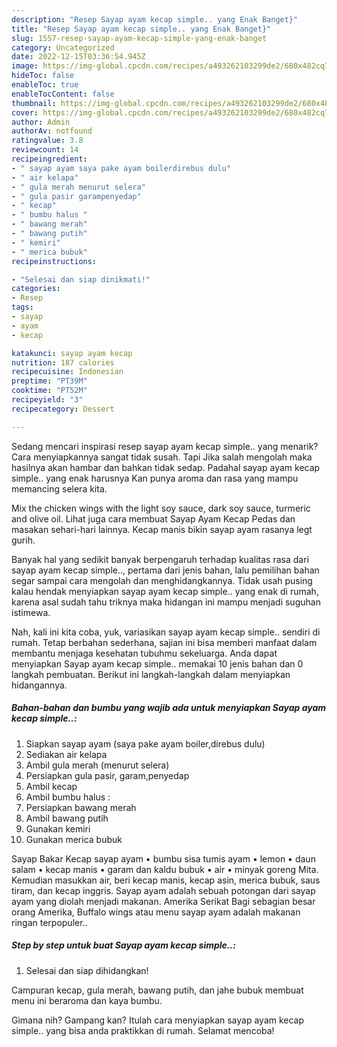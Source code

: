 ```yaml
---
description: "Resep Sayap ayam kecap simple.. yang Enak Banget}"
title: "Resep Sayap ayam kecap simple.. yang Enak Banget}"
slug: 1557-resep-sayap-ayam-kecap-simple-yang-enak-banget
category: Uncategorized
date: 2022-12-15T03:36:54.945Z
image: https://img-global.cpcdn.com/recipes/a493262103299de2/680x482cq70/sayap-ayam-kecap-simple-foto-resep-utama.jpg
hideToc: false
enableToc: true
enableTocContent: false
thumbnail: https://img-global.cpcdn.com/recipes/a493262103299de2/680x482cq70/sayap-ayam-kecap-simple-foto-resep-utama.jpg
cover: https://img-global.cpcdn.com/recipes/a493262103299de2/680x482cq70/sayap-ayam-kecap-simple-foto-resep-utama.jpg
author: Admin
authorAv: notfound
ratingvalue: 3.8
reviewcount: 14
recipeingredient:
- " sayap ayam saya pake ayam boilerdirebus dulu"
- " air kelapa"
- " gula merah menurut selera"
- " gula pasir garampenyedap"
- " kecap"
- " bumbu halus "
- " bawang merah"
- " bawang putih"
- " kemiri"
- " merica bubuk"
recipeinstructions:

- "Selesai dan siap dinikmati!"
categories:
- Resep
tags:
- sayap
- ayam
- kecap

katakunci: sayap ayam kecap 
nutrition: 187 calories
recipecuisine: Indonesian
preptime: "PT39M"
cooktime: "PT52M"
recipeyield: "3"
recipecategory: Dessert

---
```



Sedang mencari inspirasi resep sayap ayam kecap simple.. yang menarik? Cara menyiapkannya sangat tidak susah. Tapi Jika salah mengolah maka hasilnya akan hambar dan bahkan tidak sedap. Padahal sayap ayam kecap simple.. yang enak harusnya Kan punya aroma dan rasa yang mampu memancing selera kita.


Mix the chicken wings with the light soy sauce, dark soy sauce, turmeric and olive oil. Lihat juga cara membuat Sayap Ayam Kecap Pedas dan masakan sehari-hari lainnya. Kecap manis bikin sayap ayam rasanya legt gurih.

Banyak hal yang sedikit banyak berpengaruh terhadap kualitas rasa dari sayap ayam kecap simple.., pertama dari jenis bahan, lalu pemilihan bahan segar sampai cara mengolah dan menghidangkannya. Tidak usah pusing kalau hendak menyiapkan sayap ayam kecap simple.. yang enak di rumah, karena asal sudah tahu triknya maka hidangan ini mampu menjadi suguhan istimewa.


Nah, kali ini kita coba, yuk, variasikan sayap ayam kecap simple.. sendiri di rumah. Tetap berbahan sederhana, sajian ini bisa memberi manfaat dalam membantu menjaga kesehatan tubuhmu sekeluarga. Anda dapat menyiapkan Sayap ayam kecap simple.. memakai 10 jenis bahan dan 0 langkah pembuatan. Berikut ini langkah-langkah dalam menyiapkan hidangannya.

<!--inarticleads1-->

##### Bahan-bahan dan bumbu yang wajib ada untuk menyiapkan Sayap ayam kecap simple..:

1. Siapkan  sayap ayam (saya pake ayam boiler,direbus dulu)
1. Sediakan  air kelapa
1. Ambil  gula merah (menurut selera)
1. Persiapkan  gula pasir, garam,penyedap
1. Ambil  kecap
1. Ambil  bumbu halus :
1. Persiapkan  bawang merah
1. Ambil  bawang putih
1. Gunakan  kemiri
1. Gunakan  merica bubuk


Sayap Bakar Kecap sayap ayam • bumbu sisa tumis ayam • lemon • daun salam • kecap manis • garam dan kaldu bubuk • air • minyak goreng Mita. Kemudian masukkan air, beri kecap manis, kecap asin, merica bubuk, saus tiram, dan kecap inggris. Sayap ayam adalah sebuah potongan dari sayap ayam yang diolah menjadi makanan. Amerika Serikat Bagi sebagian besar orang Amerika, Buffalo wings atau menu sayap ayam adalah makanan ringan terpopuler.. 

<!--inarticleads2-->

##### Step by step untuk buat Sayap ayam kecap simple..:


1. Selesai dan siap dihidangkan!

Campuran kecap, gula merah, bawang putih, dan jahe bubuk membuat menu ini beraroma dan kaya bumbu. 

Gimana nih? Gampang kan? Itulah cara menyiapkan sayap ayam kecap simple.. yang bisa anda praktikkan di rumah. Selamat mencoba!
